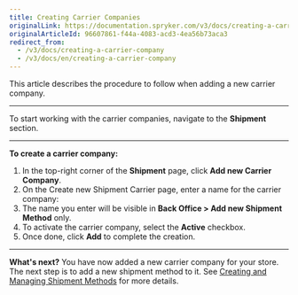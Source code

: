 ```yaml
---
title: Creating Carrier Companies
originalLink: https://documentation.spryker.com/v3/docs/creating-a-carrier-company
originalArticleId: 96607861-f44a-4083-acd3-4ea56b73aca3
redirect_from:
  - /v3/docs/creating-a-carrier-company
  - /v3/docs/en/creating-a-carrier-company
---
```


This article describes the procedure to follow when adding a new carrier company.
***
To start working with the carrier companies, navigate to the **Shipment** section.
***
**To create a carrier company:**
1. In the top-right corner of the **Shipment** page, click **Add new Carrier Company**.
2. On the Create new Shipment Carrier page, enter a name for the carrier company:
3. The name you enter will be visible in **Back Office > Add new Shipment Method** only.
4. To activate the carrier company, select the **Active** checkbox.
5. Once done, click **Add** to complete the creation.

***
**What's next?**
You have now added a new carrier company for your store.
The next step is to add a new shipment method to it. See [Creating and Managing Shipment Methods](/docs/scos/user/user-guides/201907.0/back-office-user-guide/shipment/creating-and-managing-shipment-methods.html) for more details.
